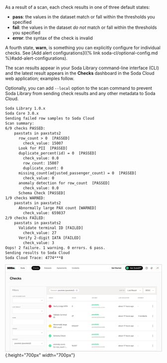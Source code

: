 As a result of a scan, each check results in one of three default states:
* **pass**: the values in the dataset match or fall within the thresholds you specified
* **fail**: the values in the dataset _do not_ match or fall within the thresholds you specified
* **error**: the syntax of the check is invalid

A fourth state, **warn**, is something you can explicitly configure for individual checks. See [Add alert configurations]({% link soda-cl/optional-config.md %}#add-alert-configurations).

The scan results appear in your Soda Library command-line interface (CLI) and the latest result appears in the **Checks** dashboard in the Soda Cloud web application; examples follow.

Optionally, you can add `--local` option to the scan command to prevent Soda Library from sending check results and any other metadata to Soda Cloud. 

```shell
Soda Library 1.0.x
Soda Core 3.0.x
Sending failed row samples to Soda Cloud
Scan summary:
6/9 checks PASSED: 
    paxstats in paxstats2
      row_count > 0  [PASSED]
        check_value: 15007
      Look for PII  [PASSED]
      duplicate_percent(id) = 0  [PASSED]
        check_value: 0.0
        row_count: 15007
        duplicate_count: 0
      missing_count(adjusted_passenger_count) = 0  [PASSED]
        check_value: 0
      anomaly detection for row_count  [PASSED]
        check_value: 0.0
      Schema Check [PASSED]
1/9 checks WARNED: 
    paxstats in paxstats2
      Abnormally large PAX count [WARNED]
        check_value: 659837
2/9 checks FAILED: 
    paxstats in paxstats2
      Validate terminal ID [FAILED]
        check_value: 27
      Verify 2-digit IATA [FAILED]
        check_value: 3
Oops! 2 failure. 1 warning. 0 errors. 6 pass.
Sending results to Soda Cloud
Soda Cloud Trace: 4774***8
```

![check-dashboard](/assets/images/check-dashboard.png){:height="700px" width="700px"}